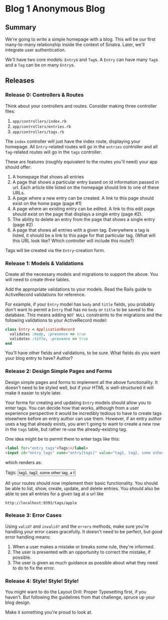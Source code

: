 # Blog 1 Anonymous Blog

## Summary
We're going to write a simple homepage with a blog. This will be our first
many-to-many relationship inside the context of Sinatra. Later, we'll
integrate user authentication.

We'll have two core models: `Entry`s and `Tag`s. A `Entry` can have many `Tag`s
and a `Tag` can be on many `Entry`s.

## Releases

### Release 0: Controllers & Routes
Think about your controllers and routes.  Consider making three controller files:

1. `app/controllers/index.rb`
2. `app/controllers/entries.rb`
3. `app/controllers/tags.rb`

The `index` controller will just have the index route, displaying your homepage. All `Entry`-related routes will go in the `entries` controller and all `Tag`-related routes will go in the `tags` controller.

These are features (roughly equivalent to the routes you'll need) your app should offer:

1. A homepage that shows all entries
2. A page that shows a particular entry based on id information passed in url. Each article title listed on the homepage should link to one of these URLs.
3. A page where a new entry can be created. A link to this page should exist on the home page (page #1)
4. A page where an existing entry can be edited. A link to this edit page should exist on the page that displays a single entry (page #2).
5. The ability to delete an entry from the page that shows a single entry (page #2)
6. A page that shows all entries with a given tag. Everywhere a tag is listed, it should be a link to this page for that particular tag. (What will this URL look like? Which controller will include this route?)

Tags will be created via the `Entry`-creation form.

### Release 1: Models & Validations
Create all the necessary models and migrations to support the above. You will need to create _three_ tables.

Add the appropriate validations to your models. Read the Rails guide to
ActiveRecord validations for reference.

For example, if your `Entry` model has `body` and `title` fields, you probably
don't want to permit a `Entry` that has no `body` or `title` to be saved to the
database. This means adding `NOT NULL` constraints to the migrations and the
following validations to your ActiveRecord model:

```ruby
class Entry < ApplicationRecord
  validates :body, :presence => true
  validates :title, :presence => true
end
```

You'll have other fields and validations, to be sure. What fields do you want your blog entry to have? Author?

### Release 2: Design Simple Pages and Forms

Design simple pages and forms to implement all the above functionality. It
doesn't need to be styled well, but if your HTML is well-structured it will
make it easier to style later.

Your forms for creating and updating `Entry` models should allow you to enter
tags. You can decide how that works, although from a user experience
perspective it would be incredibly tedious to have to create tags elsewhere
before an entry author can use them.  However, if an entry author uses a tag that already exists, you aren't going to want to create a new row in the `tags`
table, but rather re-use the already-existing tag.

One idea might be to permit them to enter tags like this:

```html
<label for="entry_tags">Tags:</label>
<input id="entry_tags" name="entry[tags]" value="tag1, tag2, some other tag, a fourth tag">
```

which renders as:

<label for="entry_tags">Tags:</label>
<input id="entry_tags" name="entry[tags]" value="tag1, tag2, some other tag, a fourth tag" class="span4">

All your routes should now implement their basic functionality. You should be
able to list, show, create, update, and delete entries. You should also be able
to see all entries for a given tag at a url like

```text
http://localhost:9393/tags/apple
```

### Release 3: Error Cases
Using `valid?` and `invalid?` and the `errors` methods, make sure you're handling your error cases gracefully. It doesn't need to be perfect, but good error handling means:

1. When a user makes a mistake or breaks some rule, they're informed.
2. The user is presented with an opportunity to correct the mistake, if possible.
3. The user is given as much guidance as possible about what they need to do to fix the error.

### Release 4: Style! Style! Style!
You might want to do the Layout Drill: Proper Typesetting first, if you haven't. But following the guidelines from that challenge, spruce up your blog design.

Make it something you're proud to look at.
